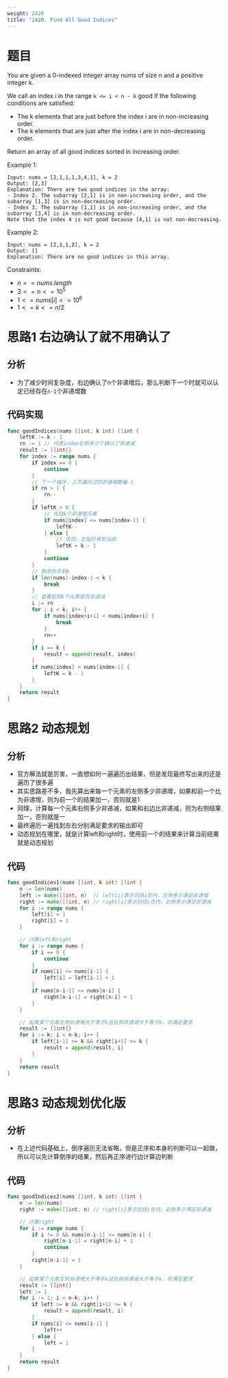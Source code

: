 ```yaml
---
weight: 2420
title: "2420. Find All Good Indices"
---
```


# 题目

You are given a 0-indexed integer array nums of size n and a positive integer k.

We call an index i in the range `k <= i < n - k` good if the following conditions are satisfied:

- The k elements that are just before the index i are in non-increasing order.
- The k elements that are just after the index i are in non-decreasing order.

Return an array of all good indices sorted in increasing order.

Example 1:

```
Input: nums = [2,1,1,1,3,4,1], k = 2
Output: [2,3]
Explanation: There are two good indices in the array:
- Index 2. The subarray [2,1] is in non-increasing order, and the subarray [1,3] is in non-decreasing order.
- Index 3. The subarray [1,1] is in non-increasing order, and the subarray [3,4] is in non-decreasing order.
Note that the index 4 is not good because [4,1] is not non-decreasing.
```

Example 2:

```
Input: nums = [2,1,1,2], k = 2
Output: []
Explanation: There are no good indices in this array.
```

Constraints:

- $n == nums.length$
- $3 <= n <= 10^5$
- $1 <= nums[i] <= 10^6$
- $1 <= k <= n / 2$

# 思路1 右边确认了就不用确认了

## 分析

- 为了减少时间复杂度，右边确认了n个非递增后，那么判断下一个时就可以认定已经存在`n-1`个非递增数

## 代码实现

```go
func goodIndices(nums []int, k int) []int {
	leftK := k - 1
	rn := 1 // 代表index右侧多少个确认了非递减
	result := []int{}
	for index := range nums {
		if index == 0 {
			continue
		}
		// 下一个循环，上次遍历过的非递增数量-1
		if rn > 1 {
			rn--
		}
		if leftK > 0 {
			// 先找k个非递增元素
			if nums[index] <= nums[index-1] {
				leftK--
			} else {
				// 否则，左指针移到当前
				leftK = k - 1
			}
			continue
		}
		// 剩余的不到k
		if len(nums)-index-1 < k {
			break
		}
		// 查看右侧k个元素是否非递减
		i := rn
		for ; i < k; i++ {
			if nums[index+i+1] < nums[index+i] {
				break
			}
			rn++
		}
		if i == k {
			result = append(result, index)
		}
		if nums[index] > nums[index-1] {
			leftK = k - 1
		}
	}
	return result
}
```

# 思路2 动态规划

## 分析

- 官方解法就是厉害，一直想如何一遍遍历出结果，但是发现最终写出来的还是遍历了很多遍
- 其实思路差不多，我先算出来每一个元素的左侧多少非递增，如果和前一个比为非递增，则为前一个的结果加一，否则就是1
- 同理，计算每一个元素右侧多少非递减，如果和右边比非递减，则为右侧结果加一，否则就是一
- 最终遍历一遍找到左右分别满足要求的输出即可
- 动态规划在哪里，就是计算left和right时，使用前一个的结果来计算当前结果就是动态规划

## 代码

```go
func goodIndices1(nums []int, k int) []int {
	n := len(nums)
	left := make([]int, n)  // left[i]表示包括i在内，左侧多少满足非递增
	right := make([]int, n) // right[i]表示包括i在内，右侧多少满足非递减
	for i := range nums {
		left[i] = 1
		right[i] = 1
	}

	// 计算left和right
	for i := range nums {
		if i == 0 {
			continue
		}
		if nums[i] <= nums[i-1] {
			left[i] = left[i-1] + 1
		}
		if nums[n-i-1] <= nums[n-i] {
			right[n-i-1] = right[n-i] + 1
		}
	}

	// 如果某个元素左侧非递增大于等于k且右侧非递减大于等于k，则满足要求
	result := []int{}
	for i := k; i < n-k; i++ {
		if left[i-1] >= k && right[i+1] >= k {
			result = append(result, i)
		}
	}
	return result
}
```

# 思路3 动态规划优化版

## 分析

- 在上述代码基础上，倒序遍历无法省略，但是正序和本身的判断可以一起做，所以可以先计算倒序的结果，然后再正序进行边计算边判断

## 代码

```go
func goodIndices2(nums []int, k int) []int {
	n := len(nums)
	right := make([]int, n) // right[i]表示包括i在内，右侧多少满足非递减

	// 计算right
	for i := range nums {
		if i != 0 && nums[n-i-1] <= nums[n-i] {
			right[n-i-1] = right[n-i] + 1
			continue
		}
		right[n-i-1] = 1
	}

	// 如果某个元素左侧非递增大于等于k且右侧非递减大于等于k，则满足要求
	result := []int{}
	left := 1
	for i := 1; i < n-k; i++ {
		if left >= k && right[i+1] >= k {
			result = append(result, i)
		}
		if nums[i] <= nums[i-1] {
			left++
		} else {
			left = 1
		}
	}
	return result
}
```
